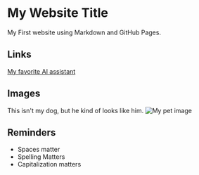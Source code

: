 # My Website Title
My First website using Markdown and GitHub Pages.
## Links
[My favorite AI assistant](chat.openai.com)
## Images
This isn't my dog, but he kind of looks like him.
![My pet image](20240719_171447.png/20240719_171447.png)
## Reminders
- Spaces matter
- Spelling Matters
- Capitalization matters


